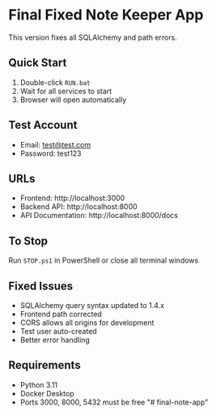 ﻿# Final Fixed Note Keeper App

This version fixes all SQLAlchemy and path errors.

## Quick Start

1. Double-click `RUN.bat`
2. Wait for all services to start
3. Browser will open automatically

## Test Account
- Email: test@test.com
- Password: test123

## URLs
- Frontend: http://localhost:3000
- Backend API: http://localhost:8000
- API Documentation: http://localhost:8000/docs

## To Stop
Run `STOP.ps1` in PowerShell or close all terminal windows

## Fixed Issues
- SQLAlchemy query syntax updated to 1.4.x
- Frontend path corrected
- CORS allows all origins for development
- Test user auto-created
- Better error handling

## Requirements
- Python 3.11
- Docker Desktop
- Ports 3000, 8000, 5432 must be free
"# final-note-app" 
